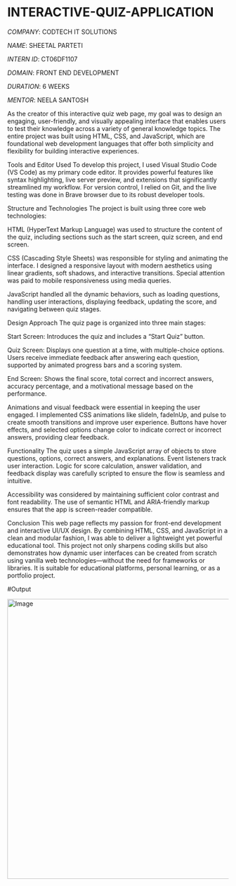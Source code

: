 # INTERACTIVE-QUIZ-APPLICATION

*COMPANY*: CODTECH IT SOLUTIONS

*NAME*: SHEETAL PARTETI

*INTERN ID*: CT06DF1107

*DOMAIN*: FRONT END DEVELOPMENT

*DURATION*: 6 WEEKS

*MENTOR*: NEELA SANTOSH

As the creator of this interactive quiz web page, my goal was to design an engaging, user-friendly, and visually appealing interface that enables users to test their knowledge across a variety of general knowledge topics. The entire project was built using HTML, CSS, and JavaScript, which are foundational web development languages that offer both simplicity and flexibility for building interactive experiences.

Tools and Editor Used
To develop this project, I used Visual Studio Code (VS Code) as my primary code editor. It provides powerful features like syntax highlighting, live server preview, and extensions that significantly streamlined my workflow. For version control, I relied on Git, and the live testing was done in Brave browser due to its robust developer tools.

Structure and Technologies
The project is built using three core web technologies:

HTML (HyperText Markup Language) was used to structure the content of the quiz, including sections such as the start screen, quiz screen, and end screen.

CSS (Cascading Style Sheets) was responsible for styling and animating the interface. I designed a responsive layout with modern aesthetics using linear gradients, soft shadows, and interactive transitions. Special attention was paid to mobile responsiveness using media queries.

JavaScript handled all the dynamic behaviors, such as loading questions, handling user interactions, displaying feedback, updating the score, and navigating between quiz stages.

Design Approach
The quiz page is organized into three main stages:

Start Screen: Introduces the quiz and includes a “Start Quiz” button.

Quiz Screen: Displays one question at a time, with multiple-choice options. Users receive immediate feedback after answering each question, supported by animated progress bars and a scoring system.

End Screen: Shows the final score, total correct and incorrect answers, accuracy percentage, and a motivational message based on the performance.

Animations and visual feedback were essential in keeping the user engaged. I implemented CSS animations like slideIn, fadeInUp, and pulse to create smooth transitions and improve user experience. Buttons have hover effects, and selected options change color to indicate correct or incorrect answers, providing clear feedback.

Functionality
The quiz uses a simple JavaScript array of objects to store questions, options, correct answers, and explanations. Event listeners track user interaction. Logic for score calculation, answer validation, and feedback display was carefully scripted to ensure the flow is seamless and intuitive.

Accessibility was considered by maintaining sufficient color contrast and font readability. The use of semantic HTML and ARIA-friendly markup ensures that the app is screen-reader compatible.

Conclusion
This web page reflects my passion for front-end development and interactive UI/UX design. By combining HTML, CSS, and JavaScript in a clean and modular fashion, I was able to deliver a lightweight yet powerful educational tool. This project not only sharpens coding skills but also demonstrates how dynamic user interfaces can be created from scratch using vanilla web technologies—without the need for frameworks or libraries. It is suitable for educational platforms, personal learning, or as a portfolio project.

#Output

<img width="1360" height="636" alt="Image" src="https://github.com/user-attachments/assets/a5ef022c-7fe1-412f-8dd9-95cd37565152" />
